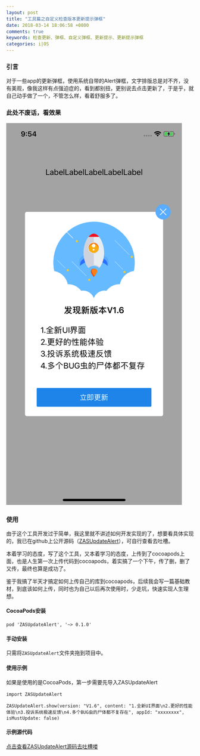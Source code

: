 ```yaml
---
layout: post
title: "工具篇之自定义检查版本更新提示弹框"
date: 2018-03-14 18:06:58 +0800
comments: true
keywords: 检查更新、弹框、自定义弹框、更新提示、更新提示弹框
categories: i|OS
---
```


### 引言
对于一些app的更新弹框，使用系统自带的Alert弹框，文字排版总是对不齐，没有美观，像我这样有点强迫症的，看到都别扭，更别说去点击更新了，于是乎，就自己动手做了一个，不管怎么样，看着舒服多了。
### 此处不废话，看效果
![](/images/checkUpdate.png)

### 使用
由于这个工具开发过于简单，我这里就不讲述如何开发实现的了，想要看具体实现的，我已在github上公开源码（[ZASUpdateAlert](https://github.com/ashen-zhao/ZASUpdateAlert)），可自行查看去吐槽。
<!--more-->
本着学习的态度，写了这个工具，又本着学习的态度，上传到了cocoapods上面，也是人生第一次上传代码到cocoapods，着实搞了一个下午，传了删，删了又传，最终也算是成功了。  

鉴于我搞了半天才搞定如何上传自己的库到cocoapods，后续我会写一篇基础教材，到底该如何上传，同时也为自己以后再次使用时，少走坑，快速实现人生理想。

#### CocoaPods安装

```
pod 'ZASUpdateAlert', '~> 0.1.0'
```

#### 手动安装

只需将`ZASUpdateAlert`文件夹拖到项目中。

#### 使用示例

如果是使用的是CocoaPods，第一步需要先导入ZASUpdateAlert
```
import ZASUpdateAlert
```

```
ZASUpdateAlert.show(version: "V1.6", content: "1.全新UI界面\n2.更好的性能体验\n3.投诉系统极速反馈\n4.多个BUG虫的尸体都不复存在", appId: "xxxxxxxx", isMustUpdate: false)
```

#### 示例源代码
[点击查看ZASUpdateAlert源码去吐槽喽](https://github.com/ashen-zhao/ZASUpdateAlert)